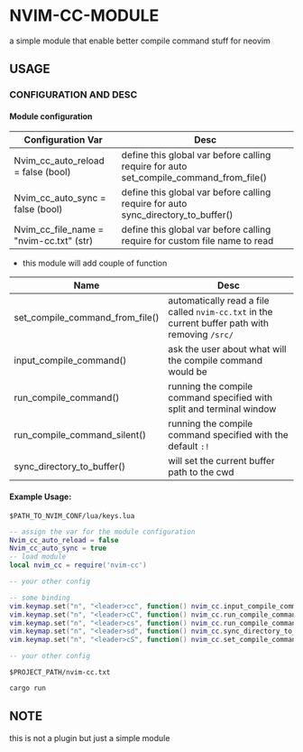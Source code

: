 # NVIM-CC-MODULE
a simple module that enable better compile command stuff for neovim

## USAGE
### CONFIGURATION AND DESC

#### Module configuration

| Configuration Var                       | Desc                                                                                                |
|-----------------------------------------|-----------------------------------------------------------------------------------------------------|
| Nvim_cc_auto_reload = false (bool)      | define this global var before calling require for auto set_compile_command_from_file()              |
| Nvim_cc_auto_sync = false (bool)        | define this global var before calling require for auto sync_directory_to_buffer()                   |
| Nvim_cc_file_name = "nvim-cc.txt" (str) | define this global var before calling require for custom file name to read                          |

- this module will add couple of function    

| Name                            | Desc                                                                                                |
|---------------------------------|-----------------------------------------------------------------------------------------------------|
| set_compile_command_from_file() | automatically read a file called ``nvim-cc.txt`` in the current buffer path with removing ``/src/`` |
| input_compile_command()         | ask the user about what will the compile command would be                                           |
| run_compile_command()           | running the compile command specified with split and terminal window                                |
| run_compile_command_silent()    | running the compile command specified with the default ``:!``                                       |
| sync_directory_to_buffer()      | will set the current buffer path to the cwd                                                         |

#### Example Usage:
``$PATH_TO_NVIM_CONF/lua/keys.lua``
```lua
-- assign the var for the module configuration
Nvim_cc_auto_reload = false
Nvim_cc_auto_sync = true
-- load module
local nvim_cc = require('nvim-cc')

-- your other config

-- some binding
vim.keymap.set("n", "<leader>cc", function() nvim_cc.input_compile_command() end)
vim.keymap.set("n", "<leader>cC", function() nvim_cc.run_compile_command() end)
vim.keymap.set("n", "<leader>cs", function() nvim_cc.run_compile_command_silent() end)
vim.keymap.set("n", "<leader>sd", function() nvim_cc.sync_directory_to_buffer() end)
vim.keymap.set("n", "<leader>cS", function() nvim_cc.set_compile_command_from_file() end)

-- your other config

```

``$PROJECT_PATH/nvim-cc.txt``
```sh
cargo run
```

## NOTE
this is not a plugin but just a simple module
